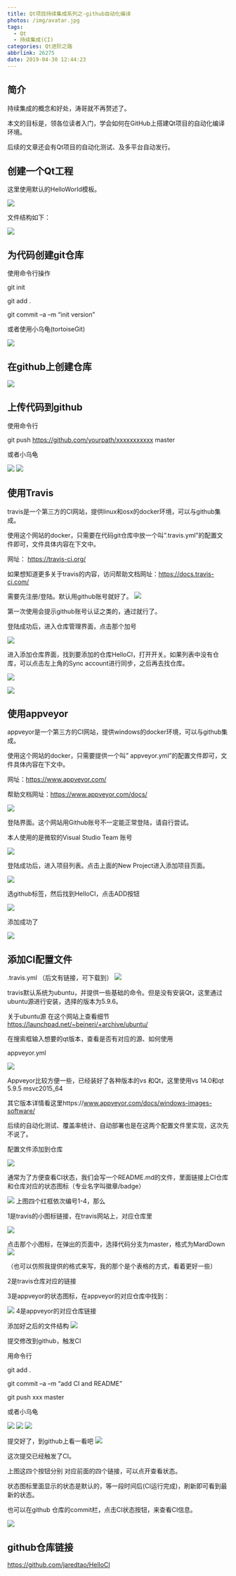 ```yaml
---
title: Qt项目持续集成系列之-github自动化编译
photos: /img/avatar.jpg
tags:
  - Qt
  - 持续集成(CI)
categories: Qt进阶之路
abbrlink: 26275
date: 2019-04-30 12:44:23
---
```


## 简介

持续集成的概念和好处，涛哥就不再赘述了。

本文的目标是，领各位读者入门，学会如何在GitHub上搭建Qt项目的自动化编译环境。

后续的文章还会有Qt项目的自动化测试、及多平台自动发行。

## 创建一个Qt工程


这里使用默认的HelloWorld模板。

![](/images/QtCI/1.png)

文件结构如下：

![](/images/QtCI/2.png)

## 为代码创建git仓库

使用命令行操作

git init

git add .

git commit –a –m “init version”

或者使用小乌龟(tortoiseGit)

![](/images/QtCI/3.png)

## 在github上创建仓库

![](/images/QtCI/4.png)

## 上传代码到github

使用命令行

git push https://github.com/yourpath/xxxxxxxxxxx master

或者小乌龟

![](/images/QtCI/5.png)
![](/images/QtCI/6.png)

## 使用Travis

travis是一个第三方的CI网站，提供linux和osx的docker环境，可以与github集成。

使用这个网站的docker，只需要在代码git仓库中放一个叫”.travis.yml”的配置文件即可，文件具体内容在下文中。

网址： https://travis-ci.org/

如果想知道更多关于travis的内容，访问帮助文档网址：https://docs.travis-ci.com/

需要先注册/登陆。默认用github账号就好了。
![](/images/QtCI/7.png)

第一次使用会提示github账号认证之类的，通过就行了。

登陆成功后，进入仓库管理界面，点击那个加号

![](/images/QtCI/8.png)

进入添加仓库界面，找到要添加的仓库HelloCI，打开开关。如果列表中没有仓库，可以点击左上角的Sync account进行同步，之后再去找仓库。

![](/images/QtCI/9.png)

![](/images/QtCI/10.png)

## 使用appveyor

appveyor是一个第三方的CI网站，提供windows的docker环境，可以与github集成。

使用这个网站的docker，只需要提供一个叫” appveyor.yml”的配置文件即可，文件具体内容在下文中。

网址：https://www.appveyor.com/

帮助文档网址：https://www.appveyor.com/docs/

![](/images/QtCI/11.png)

登陆界面。这个网站用Github账号不一定能正常登陆，请自行尝试。

本人使用的是微软的Visual Studio Team 账号

![](/images/QtCI/12.png)

登陆成功后，进入项目列表。点击上面的New Project进入添加项目页面。

![](/images/QtCI/13.png)

选github标签，然后找到HelloCI，点击ADD按钮

![](/images/QtCI/14.png)

添加成功了

![](/images/QtCI/15.png)

## 添加CI配置文件

.travis.yml （后文有链接，可下载到）
![](/images/QtCI/16.png)


travis默认系统为ubuntu，并提供一些基础的命令。但是没有安装Qt，这里通过ubuntu源进行安装，选择的版本为5.9.6。

关于ubuntu源 在这个网站上查看细节 https://launchpad.net/~beineri/+archive/ubuntu/


在搜索框输入想要的qt版本，查看是否有对应的源、如何使用


appveyor.yml

![](/images/QtCI/17.png)

Appveyor比较方便一些，已经装好了各种版本的vs 和Qt，这里使用vs 14.0和qt 5.9.5 msvc2015_64

其它版本详情看这里https://www.appveyor.com/docs/windows-images-software/

后续的自动化测试、覆盖率统计、自动部署也是在这两个配置文件里实现，这次先不说了。

配置文件添加到仓库

![](/images/QtCI/18.png)

通常为了方便查看CI状态，我们会写一个README.md的文件，里面链接上CI仓库和仓库对应的状态图标（专业名字叫徽章/badge）

![](/images/QtCI/19.png)
上图四个红框依次编号1-4，那么

1是travis的小图标链接，在travis网站上，对应仓库里

![](/images/QtCI/20.png)

点击那个小图标，在弹出的页面中，选择代码分支为master，格式为MardDown
![](/images/QtCI/21.png)

（也可以仿照我提供的格式来写，我的那个是个表格的方式，看着更好一些）

2是travis仓库对应的链接

3是appveyor的状态图标，在appveyor的对应仓库中找到：

![](/images/QtCI/22.png)
4是appveyor的对应仓库链接

添加好之后的文件结构
![](/images/QtCI/23.png)


提交修改到github，触发CI

用命令行

git add .

git commit –a –m “add CI and README”

git push xxx master

或者小乌龟

![](/images/QtCI/24.png)
![](/images/QtCI/25.png)
![](/images/QtCI/26.png)

提交好了，到github上看一看吧
![](/images/QtCI/27.png)

这次提交已经触发了CI。

上图这四个按钮分别 对应前面的四个链接，可以点开查看状态。

状态图标里面显示的状态是默认的，等一段时间后(CI运行完成)，刷新即可看到最新的状态。

也可以在github 仓库的commit栏，点击CI状态按钮，来查看CI信息。

![](/images/QtCI/28.png)

## github仓库链接

https://github.com/jaredtao/HelloCI

